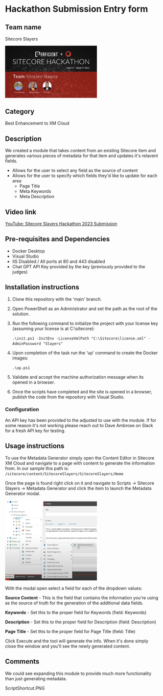 # Hackathon Submission Entry form

## Team name
Sitecore Slayers

<img src="docs/images/SitecoreSlayers.png" alt= 'Sitecore Slayers Team' width="300" >


## Category
Best Enhancement to XM Cloud

## Description
We created a module that takes content from an existing Sitecore item and generates various pieces of metadata for that item and updates it's relavent fields.

  - Allows for the user to select any field as the source of content
  - Allows for the user to specify which fields they'd like to update for each area
    - Page Title
    - Meta Keywords
    - Meta Description

## Video link
[YouTube:  Sitecore Slayers Hackathon 2023 Submission](https://www.youtube.com/watch?v=CGJiWkpY33E)

## Pre-requisites and Dependencies

- Docker Desktop
- Visual Studio
- IIS Disabled / All ports at 80 and 443 disabled
- Chat GPT API Key provided by the key (previously provided to the judges)

## Installation instructions

1. Clone this repository with the 'main' branch.
2. Open PowerShell as an Administrator and set the path as the root of the solution.
3. Run the following command to initialize the project with your license key (assuming your license is at C:\sitecore):

    ```.\init.ps1 -InitEnv -LicenseXmlPath "C:\Sitecore\license.xml" -AdminPassword "Slayers"```
4. Upon completion of the task run the 'up' command to create the Docker images:

    ```.\up.ps1```

5. Validate and accept the machine authorization message when its opened in a browser.

6. Once the scripts have completed and the site is opened in a browser, publish the code from the repository with Visual Studio.

### Configuration
An API key has been provided to the adjusted to use with the module.  If for some reason it's not working please reach out to Dave Ambrose on Slack for a fresh API key for testing.

## Usage instructions

To use the Metadata Generator simply open the Content Editor in Sitecore XM Cloud and navigate to a page with content to generate the information from.  In our sample this path is:  ```/sitecore/content/SitecoreSlayers/SitecoreSlayers/Home```

Once the page is found right click on it and navigate to Scripts -> Sitecore Slayers -> Metadata Generator and click the item to launch the Metadata Generator modal.

<img src="docs/images/ScriptShortcut.png" alt= 'Generator Shortcut' width="300" >

With the modal open select a field for each of the dropdown values:

**Source Content** - This is the field that contains the information you're using as the source of truth for the generation of the additional data fields.

**Keywords** - Set this to the proper field for Keywords (field: Keywords)

**Description** - Set this to the proper field for Description (field: Description)

**Page Title** - Set this to the proper field for Page Title (field: Title)

Click Execute and the tool will generate the info.  When it's done simply close the window and you'll see the newly generated content.

## Comments
We could see expanding this module to provide much more functionality than just generating metadata.


ScriptShortcut.PNG